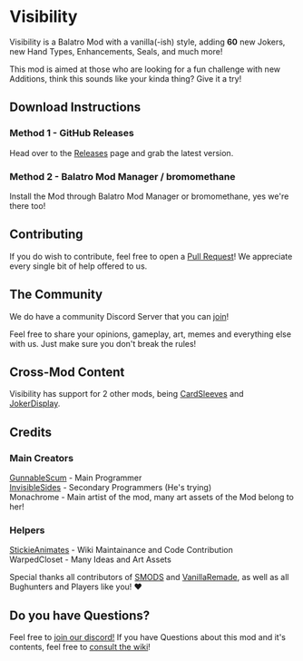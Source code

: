 # Visibility
Visibility is a Balatro Mod with a vanilla(-ish) style, adding **60** new Jokers, new Hand Types, Enhancements, Seals, and much more!

This mod is aimed at those who are looking for a fun challenge with new Additions, think this sounds like your kinda thing? Give it a try!

## Download Instructions
### Method 1 - GitHub Releases
Head over to the [Releases](https://github.com/GunnableScum/Visibility/releases) page and grab the latest version.

### Method 2 - Balatro Mod Manager / bromomethane
Install the Mod through Balatro Mod Manager or bromomethane, yes we're there too!

## Contributing
If you do wish to contribute, feel free to open a [Pull Request](https://github.com/GunnableScum/Visibility/pulls)! We appreciate every single bit of help offered to us.

## The Community
We do have a community Discord Server that you can [join](https://discord.gg/j3nc6UKfzU)!

Feel free to share your opinions, gameplay, art, memes and everything else with us. Just make sure you don't break the rules!

## Cross-Mod Content
Visibility has support for 2 other mods, being [CardSleeves](https://github.com/larswijn/CardSleeves) and [JokerDisplay](https://github.com/nh6574/JokerDisplay).

## Credits
### Main Creators
[GunnableScum](https://gunnablescum.live/) - Main Programmer<br>
[InvisibleSides](https://www.youtube.com/channel/UC70-7-akZfPcugBXQAsJo4w) - Secondary Programmers (He's trying)<br>
Monachrome - Main artist of the mod, many art assets of the Mod belong to her!

### Helpers
[StickieAnimates](https://github.com/stickiedoesntanimate/) - Wiki Maintainance and Code Contribution<br>
WarpedCloset - Many Ideas and Art Assets<br>

Special thanks all contributors of [SMODS](https://github.com/Steamodded/smods) and [VanillaRemade](https://github.com/nh6574/VanillaRemade), as well as all Bughunters and Players like you! ❤

## Do you have Questions?
Feel free to [join our discord!](https://discord.gg/j3nc6UKfzU) If you have Questions about this mod and it's contents, feel free to [consult the wiki](https://balatromods.miraheze.org/wiki/Visibility)!